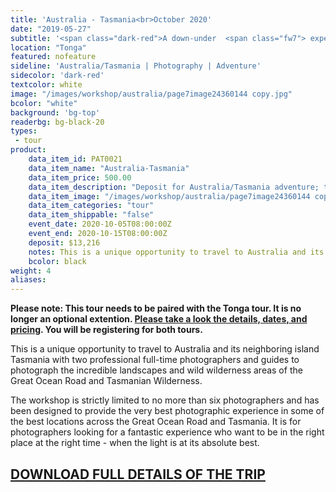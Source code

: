 ```yaml
---
title: 'Australia - Tasmania<br>October 2020'
date: "2019-05-27"
subtitle: '<span class="dark-red">A down-under  <span class="fw7"> experience</span> with Les Picker.</span>'
location: "Tonga"
featured: nofeature
sideline: 'Australia/Tasmania | Photography | Adventure'
sidecolor: 'dark-red'
textcolor: white
image: "/images/workshop/australia/page7image24360144 copy.jpg"
bcolor: "white"
background: 'bg-top'
readerbg: bg-black-20
types:
 - tour
product:
    data_item_id: PAT0021
    data_item_name: "Australia-Tasmania"
    data_item_price: 500.00
    data_item_description: "Deposit for Australia/Tasmania adventure; total price $13,216."
    data_item_image: "/images/workshop/australia/page7image24360144 copy.jpg"
    data_item_categories: "tour"
    data_item_shippable: "false"
    event_date: 2020-10-05T08:00:00Z
    event_end: 2020-10-15T08:00:00Z
    deposit: $13,216
    notes: This is a unique opportunity to travel to Australia and its neighboring island Tasmania with two professional full-time photographers and guides to photograph the incredible landscapes and wild wilderness areas of the Great Ocean Road and Tasmanian Wilderness. $13,216 per person double occupancy. After initial $500 payment, you will immediately be billed $4,500, to be paid by check. Final payment of $8,216 is due on April 30, 2020. Deposits are refundable as follows; 50% by January 15, 2020, and 25% by March 15, 2020. Final payments are not refundable. All costs are in U.S. dollars.  
    bcolor: black
weight: 4
aliases:
---
```


**Please note: This tour needs to be paired with the Tonga tour. It is no longer an optional extention. [Please take a look the details, dates, and pricing](/products/tonga-whales/). You will be registering for both tours.**

This is a unique opportunity to travel to Australia and its neighboring island Tasmania with two professional full-time photographers and guides to photograph the incredible landscapes and wild wilderness areas of the Great Ocean Road and Tasmanian Wilderness.

The workshop is strictly limited to no more than six photographers and has been designed to provide the very best photographic experience in some of the best locations across the Great Ocean Road and Tasmania. It is for photographers looking for a fantastic experience who want to be in the right place at the right time - when the light is at its absolute best.

## [DOWNLOAD FULL DETAILS OF THE TRIP](/images/workshop/australia/Tasmania2020.pdf)